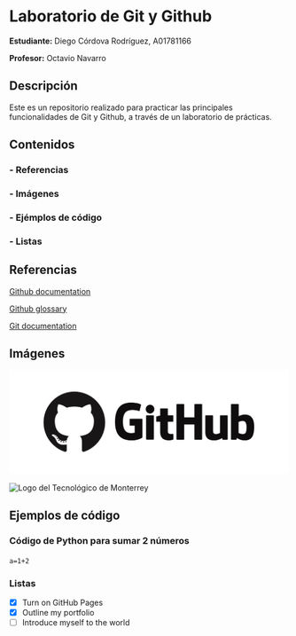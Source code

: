 # Laboratorio de Git y Github

**Estudiante:**
Diego Córdova Rodríguez, A01781166

**Profesor:**
Octavio Navarro

## Descripción

Este es un repositorio realizado para practicar las principales funcionalidades de Git y Github, a través de un laboratorio de prácticas.

## Contenidos

### - Referencias
### - Imágenes
### - Ejémplos de código
### - Listas

## Referencias

[Github documentation](https://docs.github.com/en)

[Github glossary](https://docs.github.com/en/get-started/learning-about-github/github-glossary)

[Git documentation](https://git-scm.com/doc)

## Imágenes

![Logo de GitHub](/github_logo.png)

![Logo del Tecnológico de Monterrey](https://javier.rodriguez.org.mx/itesm/2014/tecnologico-de-monterrey-blue-med.png)

## Ejemplos de código

### Código de Python para sumar 2 números
```a=1+2```

### Listas
- [x] Turn on GitHub Pages
- [x] Outline my portfolio
- [ ] Introduce myself to the world
